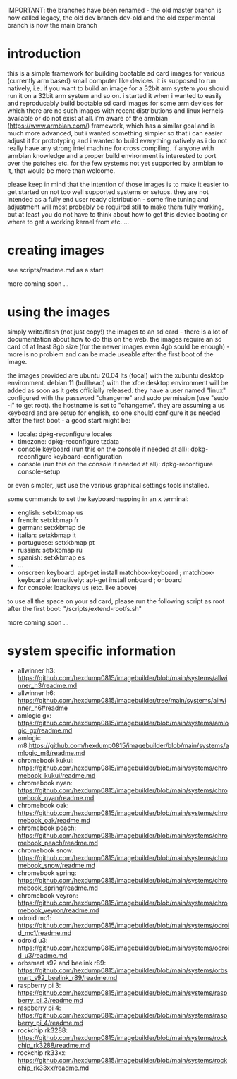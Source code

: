IMPORTANT: the branches have been renamed - the old master branch is now called legacy, the old dev branch dev-old and the old experimental branch is now the main branch

# introduction

this is a simple framework for building bootable sd card images for various (currently arm based) small computer like devices. it is supposed to run natively, i.e. if you want to build an image for a 32bit arm system you should run it on a 32bit arm system and so on. i started it when i wanted to easily and reproducably build bootable sd card images for some arm devices for which there are no such images with recent distributions and linux kernels available or do not exist at all. i'm aware of the armbian (https://www.armbian.com/) framework, which has a similar goal and is much more advanced, but i wanted something simpler so that i can easier adjust it for prototyping and i wanted to build everything natively as i do not really have any strong intel machine for cross compiling. if anyone with amrbian knowledge and a proper build environment is interested to port over the patches etc. for the few systems not yet supported by armbian to it, that would be more than welcome.

please keep in mind that the intention of those images is to make it easier to get started on not too well supported systems or setups. they are not intended as a fully end user ready distribution - some fine tuning and adjustment will most probably be required still to make them fully working, but at least you do not have to think about how to get this device booting or where to get a working kernel from etc. ...

# creating images

see scripts/readme.md as a start

more coming soon ...

# using the images

simply write/flash (not just copy!) the images to an sd card - there is a lot of documentation about how to do this on the web. the images require an sd card of at least 8gb size (for the newer images even 4gb sould be enough) - more is no problem and can be made useable after the first boot of the image.

the images provided are ubuntu 20.04 lts (focal) with the xubuntu desktop environment. debian 11 (bullhead) with the xfce desktop environment will be added as soon as it gets officially released. they have a user named "linux" configured with the password "changeme" and sudo permission (use "sudo -i" to get root). the hostname is set to "changeme". they are assuming a us keyboard and are setup for english, so one should configure it as needed after the first boot - a good start might be:

* locale: dpkg-reconfigure locales
* timezone: dpkg-reconfigure tzdata
* console keyboard (run this on the console if needed at all): dpkg-reconfigure keyboard-configuration
* console (run this on the console if needed at all): dpkg-reconfigure console-setup

or even simpler, just use the various graphical settings tools installed.

some commands to set the keyboardmapping in an x terminal:

* english: setxkbmap us
* french: setxkbmap fr
* german: setxkbmap de
* italian: setxkbmap it
* portuguese: setxkbmap pt
* russian: setxkbmap ru
* spanish: setxkbmap es
* ...
* onscreen keyboard: apt-get install matchbox-keyboard ; matchbox-keyboard
      alternatively: apt-get install onboard ; onboard
* for console: loadkeys us (etc. like above)

to use all the space on your sd card, please run the following script as root after the first boot: "/scripts/extend-rootfs.sh"

more coming soon ...

# system specific information

- allwinner h3: https://github.com/hexdump0815/imagebuilder/blob/main/systems/allwinner_h3/readme.md
- allwinner h6: https://github.com/hexdump0815/imagebuilder/tree/main/systems/allwinner_h6#readme
- amlogic gx: https://github.com/hexdump0815/imagebuilder/blob/main/systems/amlogic_gx/readme.md
- amlogic m8:https://github.com/hexdump0815/imagebuilder/blob/main/systems/amlogic_m8/readme.md
- chromebook kukui: https://github.com/hexdump0815/imagebuilder/blob/main/systems/chromebook_kukui/readme.md
- chromebook nyan: https://github.com/hexdump0815/imagebuilder/blob/main/systems/chromebook_nyan/readme.md
- chromebook oak: https://github.com/hexdump0815/imagebuilder/blob/main/systems/chromebook_oak/readme.md
- chromebook peach: https://github.com/hexdump0815/imagebuilder/blob/main/systems/chromebook_peach/readme.md
- chromebook snow: https://github.com/hexdump0815/imagebuilder/blob/main/systems/chromebook_snow/readme.md
- chromebook spring: https://github.com/hexdump0815/imagebuilder/blob/main/systems/chromebook_spring/readme.md
- chromebook veyron: https://github.com/hexdump0815/imagebuilder/blob/main/systems/chromebook_veyron/readme.md
- odroid mc1: https://github.com/hexdump0815/imagebuilder/blob/main/systems/odroid_mc1/readme.md
- odroid u3: https://github.com/hexdump0815/imagebuilder/blob/main/systems/odroid_u3/readme.md
- orbsmart s92 and beelink r89: https://github.com/hexdump0815/imagebuilder/blob/main/systems/orbsmart_s92_beelink_r89/readme.md
- raspberry pi 3: https://github.com/hexdump0815/imagebuilder/blob/main/systems/raspberry_pi_3/readme.md
- raspberry pi 4: https://github.com/hexdump0815/imagebuilder/blob/main/systems/raspberry_pi_4/readme.md
- rockchip rk3288: https://github.com/hexdump0815/imagebuilder/blob/main/systems/rockchip_rk3288/readme.md
- rockchip rk33xx: https://github.com/hexdump0815/imagebuilder/blob/main/systems/rockchip_rk33xx/readme.md
